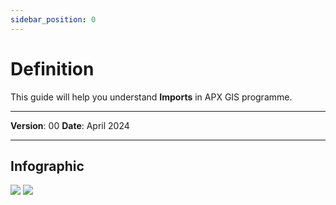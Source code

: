 ```yaml
---
sidebar_position: 0
---
```

# Definition

This guide will help you understand **Imports** in APX GIS programme.

------------

**Version**: 00
**Date**: April 2024

------------
## **Infographic**

![](/img/15.Imports/Imports0.png)
![](/img/15.Imports/Imports1.png)